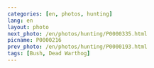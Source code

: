 ```yaml
---
categories: [en, photos, hunting]
lang: en
layout: photo
next_photo: /en/photos/hunting/P0000335.html
picname: P0000216
prev_photo: /en/photos/hunting/P0000193.html
tags: [Bush, Dead Warthog]
---
```

